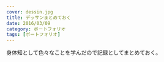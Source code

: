 ```yaml
---
cover: dessin.jpg
title: デッサンまとめておく
date: 2016/03/09
category: ポートフォリオ
tags: [ポートフォリオ]
---
```


身体知として色々なことを学んだので記録としてまとめておく。

<!--more-->

